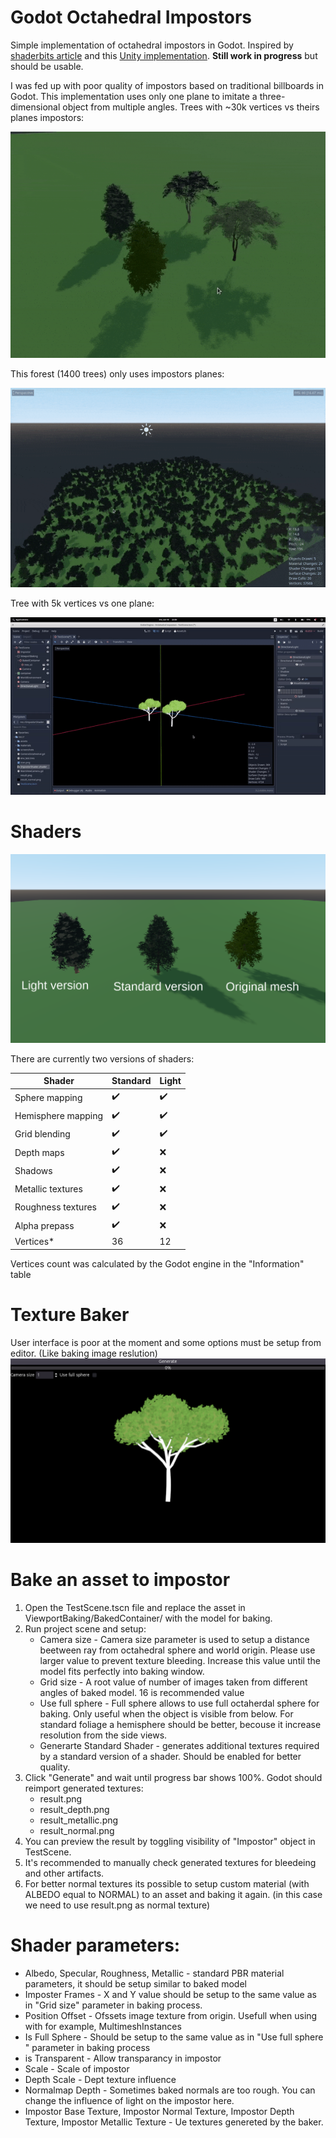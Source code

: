 
# Godot Octahedral Impostors

Simple implementation of octahedral impostors in Godot. Inspired by [shaderbits article](https://www.shaderbits.com/blog/octahedral-impostors) and this [Unity implementation](https://github.com/xraxra/IMP). **Still work in progress** but should be usable.

I was fed up with poor quality of impostors based on traditional billboards in Godot. This implementation uses only one plane to imitate a three-dimensional object from multiple angles. Trees with ~30k vertices vs theirs planes impostors:

![alt text](/screenshots/rotate2.gif?raw=true "Rotate impostors")



This forest (1400 trees) only uses impostors planes:

![alt text](/screenshots/forest.gif?raw=true "Rotate impostors")

Tree with 5k vertices vs one plane:

![alt text](/screenshots/rotate.gif?raw=true "Rotate impostors")


# Shaders

![alt text](/screenshots/quality.png?raw=true "Rotate impostors")

There are currently two versions of shaders:

Shader       | Standard         | Light
------------ | ------------- | -------------
Sphere mapping | :heavy_check_mark:        | :heavy_check_mark:
Hemisphere mapping | :heavy_check_mark:        | :heavy_check_mark:
Grid blending  | :heavy_check_mark:        | :heavy_check_mark:
Depth maps  | :heavy_check_mark:        |   :x:
Shadows  | :heavy_check_mark:        |    :x:
Metallic textures  | :heavy_check_mark:        |   :x:
Roughness textures  | :heavy_check_mark:        |   :x:
Alpha prepass  | :heavy_check_mark:        |   :x:
Vertices*      | 36                        | 12

Vertices count was calculated by the Godot engine in the "Information" table

# Texture Baker




User interface is poor at the moment and some options must be setup from editor. (Like baking image reslution)
![alt text](/screenshots/baker.png?raw=true "Rotate impostors")

# Bake an asset to impostor

1. Open the TestScene.tscn file and replace the asset in ViewportBaking/BakedContainer/ with the model for baking.
2. Run project scene and setup:
   * Camera size - Camera size parameter is used to setup a distance beetween ray from octahedral sphere and world origin. Please use larger value to prevent texture bleeding.  Increase this value until the model fits perfectly into baking window.
   * Grid size - A root value of number of images taken from different angles of baked model. 16 is recommended value
   * Use full sphere - Full sphere allows to use full octaherdal sphere for baking. Only useful when the object is visible from below. For standard foliage a hemisphere should be better, becouse it increase resolution from the side views.
   * Generarte Standard Shader - generates additional textures required by a standard version of a shader. Should be enabled for better quality.
3. Click "Generate" and wait until progress bar shows 100%. Godot should reimport generated textures:
   * result.png
   * result_depth.png
   * result_metallic.png
   * result_normal.png
4. You can preview the result by toggling visibility of "Impostor" object in TestScene.
5. It's recommended to manually check generated textures for bleedeing and other artifacts.
6. For better normal textures its possible to setup custom material (with ALBEDO equal to NORMAL) to an asset and baking it again. (in this case we need to use result.png as normal texture)

# Shader parameters:
* Albedo, Specular, Roughness, Metallic - standard PBR material parameters, it should be setup similar to baked model
* Imposter Frames - X and Y value should be setup to the same value as in "Grid size" parameter in baking process.
* Position Offset - Ofssets image texture from origin. Usefull when using with for example, MultimeshInstances
* Is Full Sphere - Should be setup to the same value as in "Use full sphere " parameter in baking process
* is Transparent - Allow transparancy in impostor
* Scale - Scale of impostor
* Depth Scale - Dept texture influence
* Normalmap Depth - Sometimes baked normals  are too rough. You can change the influence of light on the impostor here.
* Impostor Base Texture, Impostor Normal Texture, Impostor Depth Texture, Impostor Metallic Texture - Ue textures genereted by the baker.